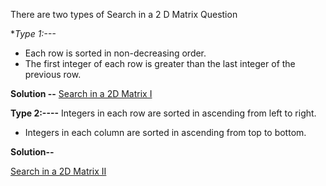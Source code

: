 

There are two types of Search in a  2 D Matrix Question

**Type 1:---*

-   Each row is sorted in non-decreasing order.
-   The first integer of each row is greater than the last integer of the previous row.


**Solution --**
[Search in a 2D Matrix I](./74.%20Search%20a%202D%20Matrix%20-%20I.md)


**Type 2:----**
 Integers in each row are sorted in ascending from left to right.
- Integers in each column are sorted in ascending from top to bottom.

**Solution--**

[Search in a 2D Matrix II](./240.%20Search%20in%20a%202D%20Matrix%20II.md)


